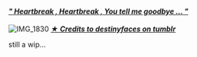 #### [*" Heartbreak , Heartbreak , You tell me goodbye ... "*](https://open.spotify.com/track/4ZJKi7HXFDG2emN6xIdbmV?si=aY7nCfrkTaK51G0d9DWgAA) 
![IMG_1830](https://github.com/Nortluca/nortluca/assets/153015545/572b2997-7b28-4c50-962a-f73f2399d3d0)
[***★ Credits to destinyfaces on tumblr***](https://www.tumblr.com/destinyfaces/740137778504941568/dr-ratio-graphics-to-use-credit?source=share)

still a wip...
